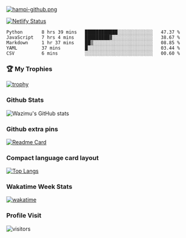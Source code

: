 [![hampi-github.png](https://i.postimg.cc/d04DybCw/hampi-github.png)](https://postimg.cc/bGSzXFLB)


  [![Netlify Status](https://api.netlify.com/api/v1/badges/c7864322-293c-413f-93a7-1af5bf544dd2/deploy-status)](https://app.netlify.com/sites/hampi-tourism-site-hb/deploys)
 
<!--START_SECTION:waka-->
```text
Python       8 hrs 39 mins   ████████████░░░░░░░░░░░░░   47.37 % 
JavaScript   7 hrs 4 mins    █████████▓░░░░░░░░░░░░░░░   38.67 % 
Markdown     1 hr 37 mins    ██▒░░░░░░░░░░░░░░░░░░░░░░   08.85 % 
YAML         37 mins         █░░░░░░░░░░░░░░░░░░░░░░░░   03.44 % 
CSV          6 mins          ░░░░░░░░░░░░░░░░░░░░░░░░░   00.60 % 
```
<!--END_SECTION:waka-->
### 🏆 My Trophies
  [![trophy](https://github-profile-trophy.vercel.app/?username=wazimuhb&theme=juicyfresh&no-bg=true)](https://github.com/wazimuhb/tourism-hampi)

### Github Stats

![Wazimu's GitHub stats](https://github-readme-stats.vercel.app/api?username=wazimuhb&count_private=true&show_icons=true&theme=dark&title_color=009933&include_all_commits=true)

### Github extra pins

[![Readme Card](https://github-readme-stats.vercel.app/api/pin/?username=wazimuhb&repo=tourism-hampi&theme=dark&title_color=009933)](https://github.com/wazimuhb/tourism-hampi&show_owner=true&count_private=true)

### Compact language card layout

[![Top Langs](https://github-readme-stats.vercel.app/api/top-langs/?username=wazimuhb&layout=compact&theme=dark&title_color=009933)](https://github.com/wazimuhb/tourism-hampi)

### Wakatime Week Stats

[![wakatime](https://wakatime.com/badge/user/26cc90f6-22da-4220-ac7d-f452b6324239/project/144df26d-a787-4ae8-ac6a-e83461b1941e.svg)](https://wakatime.com/badge/user/26cc90f6-22da-4220-ac7d-f452b6324239/project/144df26d-a787-4ae8-ac6a-e83461b1941e)

### Profile Visit

![visitors](https://visitor-badge.glitch.me/badge?page_id=wazimuhb.tourism-hampi&left_color=green&right_color=red&theme=dark&title_color=009933)
